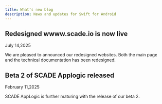 ```yaml
---
title: What's new blog
description: News and updates for Swift for Android
---
```



## Redesigned wwww.scade.io is now live
July 14,2025

We are pleased to announced our redesigned websites. Both the main page and the technical documentation has been redesigned. 

## Beta 2 of SCADE Applogic released
February 11,2025

SCADE AppLogic is further maturing with the release of our beta 2.
